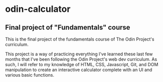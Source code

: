 # odin-calculator
## Final project of "Fundamentals" course

This is the final project of the fundamentals course of The Odin Project's curriculum.

This project is a way of practicing everything I've learned these last few months that I've been
following the Odin Project's web dev curriculum. As such, I will refer to my knowledge of HTML, CSS, 
Javascript, Git, and DOM manipulation to create an interactive calculator complete with an UI and 
various basic functions.